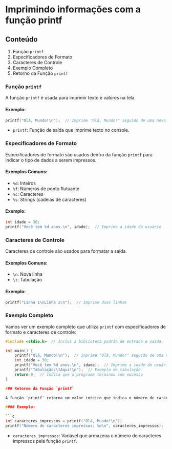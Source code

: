 # Imprimindo informações com a função printf

## Conteúdo

1. Função `printf`
2. Especificadores de Formato
3. Caracteres de Controle
4. Exemplo Completo
5. Retorno da Função `printf`

### Função `printf`

A função `printf` é usada para imprimir texto e valores na tela.

#### Exemplo:

```c
printf("Olá, Mundo!\n");  // Imprime "Olá, Mundo!" seguido de uma nova linha
```

- `printf`: Função de saída que imprime texto no console.

### Especificadores de Formato

Especificadores de formato são usados dentro da função `printf` para indicar o tipo de dados a serem impressos.

#### Exemplos Comuns:
- `%d`: Inteiros
- `%f`: Números de ponto flutuante
- `%c`: Caracteres
- `%s`: Strings (cadeias de caracteres)

#### Exemplo:

```c
int idade = 30;
printf("Você tem %d anos.\n", idade);  // Imprime a idade do usuário
```

### Caracteres de Controle

Caracteres de controle são usados para formatar a saída.

#### Exemplos Comuns:
- `\n`: Nova linha
- `\t`: Tabulação

#### Exemplo:

```c
printf("Linha 1\nLinha 2\n");  // Imprime duas linhas
```

### Exemplo Completo

Vamos ver um exemplo completo que utiliza `printf` com especificadores de formato e caracteres de controle:

```c
#include <stdio.h>  // Inclui a biblioteca padrão de entrada e saída

int main() {
    printf("Olá, Mundo!\n");  // Imprime "Olá, Mundo!" seguido de uma nova linha
    int idade = 30;
    printf("Você tem %d anos.\n", idade);  // Imprime a idade do usuário
    printf("Tabulação:\tAqui!\n");  // Exemplo de tabulação
    return 0;  // Indica que o programa terminou com sucesso
}

### Retorno da Função `printf`

A função `printf` retorna um valor inteiro que indica o número de caracteres que foram impressos na tela.

#### Exemplo:

```c
int caracteres_impressos = printf("Olá, Mundo!\n");
printf("Número de caracteres impressos: %d\n", caracteres_impressos);
```

- `caracteres_impressos`: Variável que armazena o número de caracteres impressos pela função `printf`.
